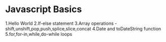 # Javascript Basics
1.Hello World
2.If-else statement
3.Array operations -shift,unshift,pop,push,splice,slice,concat
4.Date and toDateString function
5.for,for-in,while,do-while loops
